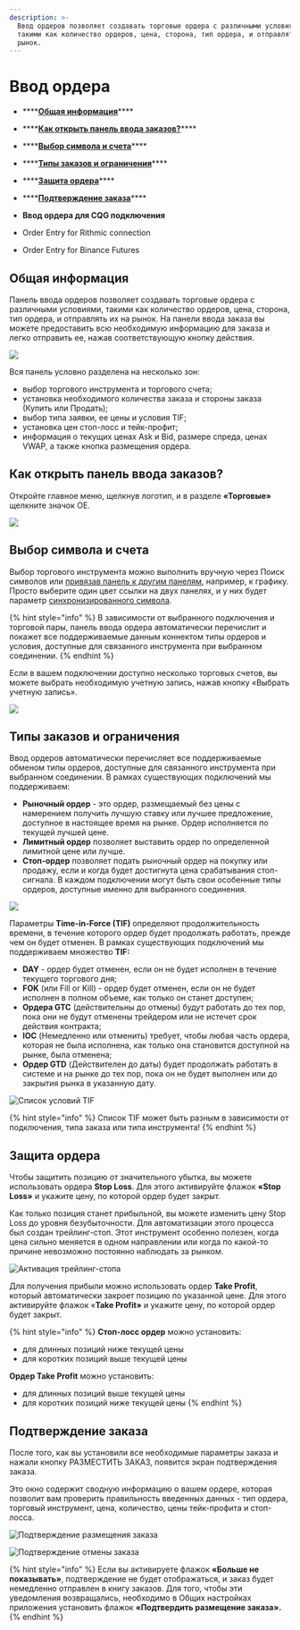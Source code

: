 ```yaml
---
description: >-
  Ввод ордеров позволяет создавать торговые ордера с различными условиями,
  такими как количество ордеров, цена, сторона, тип ордера, и отправлять их на
  рынок.
---
```


# Ввод ордера

* \*\*\*\*[**Общая информация**](./#obshaya-informaciya)\*\*\*\*
* \*\*\*\*[**Как открыть панель ввода заказов?**](./#kak-otkryt-panel-vvoda-zakazov)\*\*\*\*
* \*\*\*\*[**Выбор символа и счета**](./#vybor-simvola-i-scheta)\*\*\*\*
* \*\*\*\*[**Типы заказов и ограничения**](./#tipy-zakazov-i-ogranicheniya)\*\*\*\*
* \*\*\*\*[**Защита ордера**](./#zashita-ordera)\*\*\*\*
* \*\*\*\*[**Подтверждение заказа**](./#podtverzhdenie-zakaza)\*\*\*\*



* **Ввод ордера для CQG подключения**
* Order Entry for Rithmic connection
* Order Entry for Binance Futures

## Общая информация

Панель ввода ордеров позволяет создавать торговые ордера с различными условиями, такими как количество ордеров, цена, сторона, тип ордера, и отправлять их на рынок. На панели ввода заказа вы можете предоставить всю необходимую информацию для заказа и легко отправить ее, нажав соответствующую кнопку действия.

![](../../.gitbook/assets/sozdat-order.png)

Вся панель условно разделена на несколько зон:

* выбор торгового инструмента и торгового счета;
* установка необходимого количества заказа и стороны заказа \(Купить или Продать\);
* выбор типа заявки, ее цены и условия TIF;
* установка цен стоп-лосс и тейк-профит;
* информация о текущих ценах Ask и Bid, размере спреда, ценах VWAP, а также кнопка размещения ордера.

## Как открыть панель ввода заказов?

Откройте главное меню, щелкнув логотип, и в разделе **«Торговые»** щелкните значок OE.

![](../../.gitbook/assets/kak-otkryt-panel-sozdat-order.png)

## Выбор символа и счета

Выбор торгового инструмента можно выполнить вручную через Поиск символов или [привязав панель к другим панелям](https://help.quantower.com.ru/general-settings/binds), например, к графику. Просто выберите один цвет ссылки на двух панелях, и у них будет параметр [синхронизированного символа](https://help.quantower.com.ru/general-settings/link-panels).

{% hint style="info" %}
В зависимости от выбранного подключения и торговой пары, панель ввода ордера автоматически перечислит и покажет все поддерживаемые данным коннектом типы ордеров и условия, доступные для связанного инструмента при выбранном соединении. 
{% endhint %}

Если в вашем подключении доступно несколько торговых счетов, вы можете выбрать необходимую учетную запись, нажав кнопку «Выбрать учетную запись».

![](../../.gitbook/assets/vybor-podklyucheniya.png)

## Типы заказов и ограничения

Ввод ордеров автоматически перечисляет все поддерживаемые обменом типы ордеров, доступные для связанного инструмента при выбранном соединении. В рамках существующих подключений мы поддерживаем:

* **Рыночный ордер** - это ордер, размещаемый без цены с намерением получить лучшую ставку или лучшее предложение, доступное в настоящее время на рынке. Ордер исполняется по текущей лучшей цене.
* **Лимитный ордер** позволяет выставить ордер по определенной лимитной цене или лучше.
* **Стоп-ордер** позволяет подать рыночный ордер на покупку или продажу, если и когда будет достигнута цена срабатывания стоп-сигнала.  В каждом подключении могут быть свои особенные типы ордеров, доступные именно для выбранного соединения.

![](../../.gitbook/assets/tipy-orderov.png)



Параметры **Time-in-Force \(TIF\)** определяют продолжительность времени, в течение которого ордер будет продолжать работать, прежде чем он будет отменен. В рамках существующих подключений мы поддерживаем множество **TIF:**

* **DAY** - ордер будет отменен, если он не будет исполнен в течение текущего торгового дня;
* **FOK** \(или Fill or Kill\) - ордер будет отменен, если он не будет исполнен в полном объеме, как только он станет доступен;
* **Ордера GTC** \(действительны до отмены\) будут работать до тех пор, пока они не будут отменены трейдером или не истечет срок действия контракта;
* **IOC** \(Немедленно или отменить\) требует, чтобы любая часть ордера, которая не была исполнена, как только она становится доступной на рынке, была отменена;
* **Ордер GTD** \(Действителен до даты\) будет продолжать работать в системе и на рынке до тех пор, пока он не будет выполнен или до закрытия рынка в указанную дату.

![&#x421;&#x43F;&#x438;&#x441;&#x43E;&#x43A; &#x443;&#x441;&#x43B;&#x43E;&#x432;&#x438;&#x439; TIF](../../.gitbook/assets/tif-types.png)

{% hint style="info" %}
Список TIF может быть разным в зависимости от подключения, типа заказа или типа инструмента!
{% endhint %}

## Защита ордера

Чтобы защитить позицию от значительного убытка, вы можете использовать ордера **Stop Loss**. Для этого активируйте флажок **«Stop Loss»** и укажите цену, по которой ордер будет закрыт.

Как только позиция станет прибыльной, вы можете изменить цену Stop Loss до уровня безубыточности. Для автоматизации этого процесса был создан трейлинг-стоп. Этот инструмент особенно полезен, когда цена сильно меняется в одном направлении или когда по какой-то причине невозможно постоянно наблюдать за рынком.

![&#x410;&#x43A;&#x442;&#x438;&#x432;&#x430;&#x446;&#x438;&#x44F; &#x442;&#x440;&#x435;&#x439;&#x43B;&#x438;&#x43D;&#x433;-&#x441;&#x442;&#x43E;&#x43F;&#x430;](../../.gitbook/assets/trailing-stop-order.png)

Для получения прибыли можно использовать ордер **Take Profit**, который автоматически закроет позицию по указанной цене. Для этого активируйте флажок «**Take Profit»** и укажите цену, по которой ордер будет закрыт.

{% hint style="info" %}
**Стоп-лосс ордер** можно установить:

* для длинных позиций ниже текущей цены
* для коротких позиций выше текущей цены

**Ордер Take Profit** можно установить:

* для длинных позиций выше текущей цены
* для коротких позиций ниже текущей цены
{% endhint %}

## Подтверждение заказа

После того, как вы установили все необходимые параметры заказа и нажали кнопку РАЗМЕСТИТЬ ЗАКАЗ, появится экран подтверждения заказа.

Это окно содержит сводную информацию о вашем ордере, которая позволит вам проверить правильность введенных данных - тип ордера, торговый инструмент, цена, количество, цены тейк-профита и стоп-лосса.

![&#x41F;&#x43E;&#x434;&#x442;&#x432;&#x435;&#x440;&#x436;&#x434;&#x435;&#x43D;&#x438;&#x435; &#x440;&#x430;&#x437;&#x43C;&#x435;&#x449;&#x435;&#x43D;&#x438;&#x44F; &#x437;&#x430;&#x43A;&#x430;&#x437;&#x430;](../../.gitbook/assets/order-confirmation.png)

![&#x41F;&#x43E;&#x434;&#x442;&#x432;&#x435;&#x440;&#x436;&#x434;&#x435;&#x43D;&#x438;&#x435; &#x43E;&#x442;&#x43C;&#x435;&#x43D;&#x44B; &#x437;&#x430;&#x43A;&#x430;&#x437;&#x430;](../../.gitbook/assets/confirmation-of-order-cancel.png)

{% hint style="info" %}
Если вы активируете флажок **«Больше не показывать»**, подтверждение не будет отображаться, и заказ будет немедленно отправлен в книгу заказов. Для того, чтобы эти уведомления возвращались, необходимо в Общих настройках приложения установить флажок **«Подтвердить размещение заказа».**
{% endhint %}


